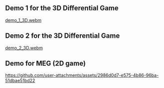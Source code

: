 ## Demo 1 for the 3D Differential Game
[demo_1_3D.webm](https://github.com/user-attachments/assets/a115c193-5360-4d11-bde0-614a29f7758b)

## Demo 2 for the 3D Differential Game
[demo_2_3D.webm](https://github.com/user-attachments/assets/da5bb13d-0811-4207-9b0b-0481ecef1c1b)

## Demo for MEG (2D game)
https://github.com/user-attachments/assets/2986d0d7-e575-4b86-96ba-51dbae51bd22

